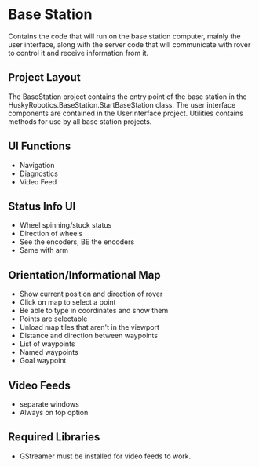 # Base Station
Contains the code that will run on the base station computer, mainly the user interface,
along with the server code that will communicate with rover to control it and receive 
information from it.

## Project Layout
The BaseStation project contains the entry point of the base station in the
HuskyRobotics.BaseStation.StartBaseStation class. The user interface
components are contained in the UserInterface project. Utilities contains methods
for use by all base station projects.

## UI Functions
 - Navigation
 - Diagnostics
 - Video Feed
 
## Status Info UI
 - Wheel spinning/stuck status
 - Direction of wheels
 - See the encoders, BE the encoders
 - Same with arm

## Orientation/Informational Map
 - Show current position and direction of rover
 - Click on map to select a point
 - Be able to type in coordinates and show them
 - Points are selectable
 - Unload map tiles that aren't in the viewport
 - Distance and direction between waypoints
 - List of waypoints
 - Named waypoints
 - Goal waypoint
 
## Video Feeds
 - separate windows
 - Always on top option
 
## Required Libraries
 - GStreamer must be installed for video feeds to work.
